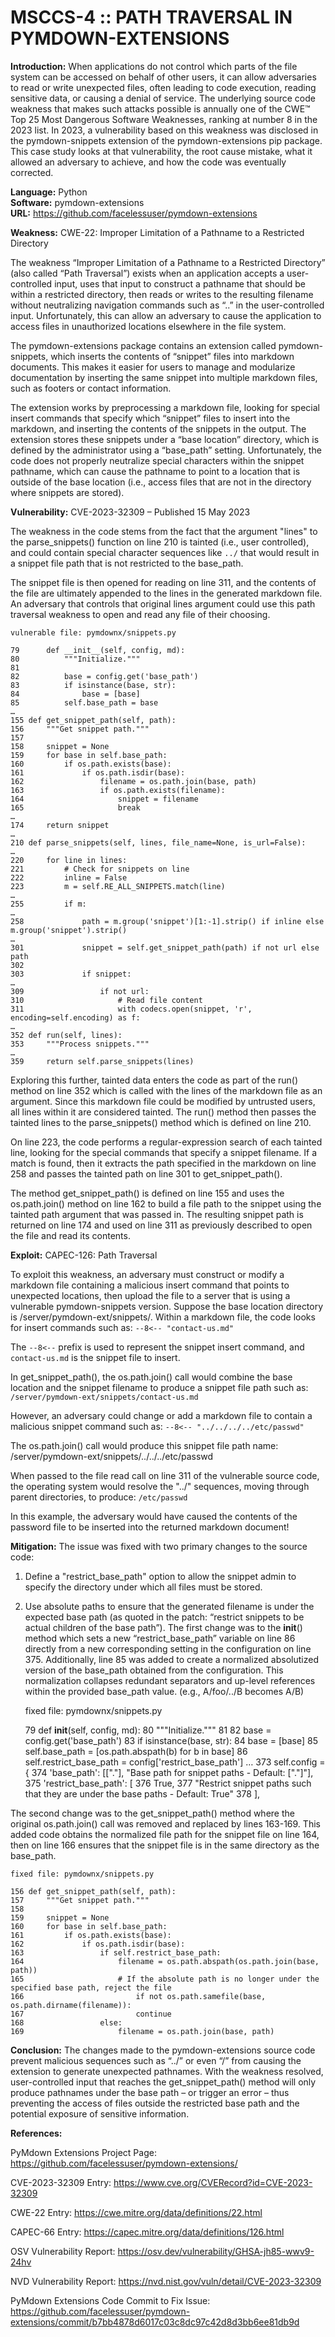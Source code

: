 # MSCCS-4 :: PATH TRAVERSAL IN PYMDOWN-EXTENSIONS

**Introduction:** When applications do not control which parts of the file system can be accessed on behalf of other users, it can allow adversaries to read or write unexpected files, often leading to code execution, reading sensitive data, or causing a denial of service. The underlying source code weakness that makes such attacks possible is annually one of the CWE™ Top 25 Most Dangerous Software Weaknesses, ranking at number 8 in the 2023 list. In 2023, a vulnerability based on this weakness was disclosed in the pymdown-snippets extension of the pymdown-extensions pip package. This case study looks at that vulnerability, the root cause mistake, what it allowed an adversary to achieve, and how the code was eventually corrected.

**Language:** Python  
**Software:** pymdown-extensions  
**URL:** https://github.com/facelessuser/pymdown-extensions

**Weakness:** CWE-22: Improper Limitation of a Pathname to a Restricted Directory

The weakness “Improper Limitation of a Pathname to a Restricted Directory” (also called “Path Traversal”) exists when an application accepts a user-controlled input, uses that input to construct a pathname that should be within a restricted directory, then reads or writes to the resulting filename without neutralizing navigation commands such as “..” in the user-controlled input. Unfortunately, this can allow an adversary to cause the application to access files in unauthorized locations elsewhere in the file system.

The pymdown-extensions package contains an extension called pymdown-snippets, which inserts the contents of “snippet” files into markdown documents. This makes it easier for users to manage and modularize documentation by inserting the same snippet into multiple markdown files, such as footers or contact information.

The extension works by preprocessing a markdown file, looking for special insert commands that specify which “snippet” files to insert into the markdown, and inserting the contents of the snippets in the output. The extension stores these snippets under a “base location” directory, which is defined by the administrator using a “base_path” setting. Unfortunately, the code does not properly neutralize special characters within the snippet pathname, which can cause the pathname to point to a location that is outside of the base location (i.e., access files that are not in the directory where snippets are stored).

**Vulnerability:** CVE-2023-32309 – Published 15 May 2023

The weakness in the code stems from the fact that the argument "lines" to the parse_snippets() function on line 210 is tainted (i.e., user controlled), and could contain special character sequences like `../` that would result in a snippet file path that is not restricted to the base_path.

The snippet file is then opened for reading on line 311, and the contents of the file are ultimately appended to the lines in the generated markdown file. An adversary that controls that original lines argument could use this path traversal weakness to open and read any file of their choosing.

    vulnerable file: pymdownx/snippets.py
    
    79		def __init__(self, config, md):
    80			"""Initialize."""
    81
    82			base = config.get('base_path')
    83			if isinstance(base, str):
    84				base = [base]
    85			self.base_path = base
    …
    155	def get_snippet_path(self, path):
    156		"""Get snippet path."""
    157
    158		snippet = None
    159		for base in self.base_path:
    160			if os.path.exists(base):
    161				if os.path.isdir(base):
    162					filename = os.path.join(base, path)
    163					if os.path.exists(filename):
    164						snippet = filename
    165						break
    …
    174		return snippet
    …
    210	def parse_snippets(self, lines, file_name=None, is_url=False):
    …
    220		for line in lines:
    221			# Check for snippets on line
    222			inline = False
    223			m = self.RE_ALL_SNIPPETS.match(line)
    …
    255			if m:
    …
    258				path = m.group('snippet')[1:-1].strip() if inline else m.group('snippet').strip()
    …
    301				snippet = self.get_snippet_path(path) if not url else path
    302
    303				if snippet:
    …
    309					if not url:
    310						# Read file content
    311						with codecs.open(snippet, 'r', encoding=self.encoding) as f:
    …
    352	def run(self, lines):
    353		"""Process snippets."""
    …
    359		return self.parse_snippets(lines)

Exploring this further, tainted data enters the code as part of the run() method on line 352 which is called with the lines of the markdown file as an argument. Since this markdown file could be modified by untrusted users, all lines within it are considered tainted. The run() method then passes the tainted lines to the parse_snippets() method which is defined on line 210.

On line 223, the code performs a regular-expression search of each tainted line, looking for the special commands that specify a snippet filename. If a match is found, then it extracts the path specified in the markdown on line 258 and passes the tainted path on line 301 to get_snippet_path().

The method get_snippet_path() is defined on line 155 and uses the os.path.join() method on line 162 to build a file path to the snippet using the tainted path argument that was passed in. The resulting snippet path is returned on line 174 and used on line 311 as previously described to open the file and read its contents.

**Exploit:** CAPEC-126: Path Traversal

To exploit this weakness, an adversary must construct or modify a markdown file containing a malicious insert command that points to unexpected locations, then upload the file to a server that is using a vulnerable pymdown-snippets version.
Suppose the base location directory is /server/pymdown-ext/snippets/. Within a markdown file, the code looks for insert commands such as: `--8<-- "contact-us.md"`

The `--8<--` prefix is used to represent the snippet insert command, and `contact-us.md` is the snippet file to insert.

In get_snippet_path(), the os.path.join() call would combine the base location and the snippet filename to produce a snippet file path such as: `/server/pymdown-ext/snippets/contact-us.md`

However, an adversary could change or add a markdown file to contain a malicious snippet command such as: `--8<-- "../../../../etc/passwd"`

The os.path.join() call would produce this snippet file path name:
/server/pymdown-ext/snippets/../../../etc/passwd

When passed to the file read call on line 311 of the vulnerable source code, the operating system would resolve the "../" sequences, moving through parent directories, to produce: `/etc/passwd`

In this example, the adversary would have caused the contents of the password file to be inserted into the returned markdown document!

**Mitigation:** The issue was fixed with two primary changes to the source code:
1)	Define a "restrict_base_path" option to allow the snippet admin to specify the directory under which all files must be stored.
2)	Use absolute paths to ensure that the generated filename is under the expected base path (as quoted in the patch: “restrict snippets to be actual children of the base path”).
The first change was to the __init__() method which sets a new “restrict_base_path” variable on line 86 directly from a new corresponding setting in the configuration on line 375. Additionally, line 85 was added to create a normalized absolutized version of the base_path obtained from the configuration. This normalization collapses redundant separators and up-level references within the provided base_path value. (e.g., A/foo/../B becomes A/B)

    fixed file: pymdownx/snippets.py
    
    79		def __init__(self, config, md):
    80			"""Initialize."""
    81
    82			base = config.get('base_path')
    83			if isinstance(base, str):
    84				base = [base]
    85			self.base_path = [os.path.abspath(b) for b in base]
    86			self.restrict_base_path = config['restrict_base_path']
    …
    373		self.config = {
    374			'base_path': [["."], "Base path for snippet paths - Default: [\".\"]"],
    375			'restrict_base_path': [
    376				True,
    377				"Restrict snippet paths such that they are under the base paths - Default: True"
    378			],

The second change was to the get_snippet_path() method where the original os.path.join() call was removed and replaced by lines 163-169. This added code obtains the normalized file path for the snippet file on line 164, then on line 166 ensures that the snippet file is in the same directory as the base_path.

    fixed file: pymdownx/snippets.py
    
    156	def get_snippet_path(self, path):
    157		"""Get snippet path."""
    158
    159		snippet = None
    160		for base in self.base_path:
    161			if os.path.exists(base):
    162				if os.path.isdir(base):
    163					if self.restrict_base_path:
    164						filename = os.path.abspath(os.path.join(base, path))
    165						# If the absolute path is no longer under the specified base path, reject the file
    166 						if not os.path.samefile(base, os.path.dirname(filename)):
    167							continue
    168					else:
    169						filename = os.path.join(base, path)

**Conclusion:** The changes made to the pymdown-extensions source code prevent malicious sequences such as “../” or even “/” from causing the extension to generate unexpected pathnames. With the weakness resolved, user-controlled input that reaches the get_snippet_path() method will only produce pathnames under the base path – or trigger an error – thus preventing the access of files outside the restricted base path and the potential exposure of sensitive information.

**References:**

PyMdown Extensions Project Page: https://github.com/facelessuser/pymdown-extensions/

CVE-2023-32309 Entry: https://www.cve.org/CVERecord?id=CVE-2023-32309

CWE-22 Entry: https://cwe.mitre.org/data/definitions/22.html

CAPEC-66 Entry: https://capec.mitre.org/data/definitions/126.html

OSV Vulnerability Report: https://osv.dev/vulnerability/GHSA-jh85-wwv9-24hv

NVD Vulnerability Report: https://nvd.nist.gov/vuln/detail/CVE-2023-32309

PyMdown Extensions Code Commit to Fix Issue: https://github.com/facelessuser/pymdown-extensions/commit/b7bb4878d6017c03c8dc97c42d8d3bb6ee81db9d

